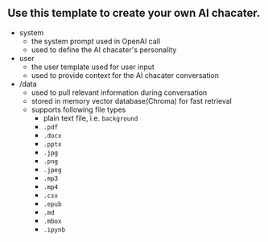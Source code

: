Use this template to create your own AI chacater.
---

- system
    - the system prompt used in OpenAI call
    - used to define the AI chacater's personality
- user
    - the user template used for user input
    - used to provide context for the AI chacater conversation
- /data
    - used to pull relevant information during conversation
    - stored in memory vector database(Chroma) for fast retrieval
    - supports following file types
        - plain text file, i.e. `background`
        - `.pdf`
        - `.docx`
        - `.pptx`
        - `.jpg`
        - `.png`
        - `.jpeg`
        - `.mp3`
        - `.mp4`
        - `.csv`
        - `.epub`
        - `.md`
        - `.mbox`
        - `.ipynb`
